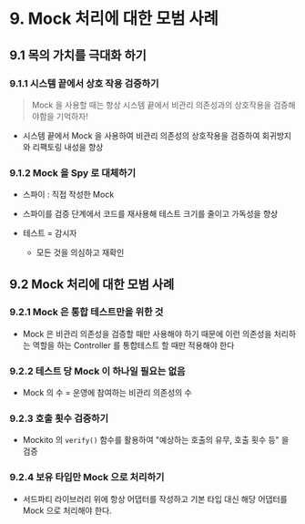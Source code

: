 # 9. Mock 처리에 대한 모범 사례 

## 9.1 목의 가치를 극대화 하기 

### 9.1.1 시스템 끝에서 상호 작용 검증하기 
> Mock 을 사용할 때는 항상 시스템 끝에서 비관리 의존성과의 상호작용을 검증해야함을 기억하자! 

- 시스템 끝에서 Mock 을 사용하여 비관리 의존성의 상호작용을 검증하여 회귀방지와 리팩토링 내성을 향상 

### 9.1.2 Mock 을 Spy 로 대체하기
- 스파이 : 직접 작성한 Mock 
- 스파이를 검증 단계에서 코드를 재사용해 테스트 크기를 줄이고 가독성을 향상

- 테스트 = 감시자 
  - 모든 것을 의심하고 재확인


## 9.2 Mock 처리에 대한 모범 사례 

### 9.2.1 Mock 은 통합 테스트만을 위한 것 
- Mock 은 비관리 의존성을 검증할 때만 사용해야 하기 때문에 이런 의존성을 처리하는 역할을 하는 Controller 를 통합테스트 할 때만 적용해야 한다

### 9.2.2 테스트 당 Mock 이 하나일 필요는 없음 
- Mock 의 수 = 운영에 참여하는 비관리 의존성의 수 

### 9.2.3 호출 횟수 검증하기 
- Mockito 의 `verify()` 함수를 활용하여 "예상하는 호출의 유무, 호출 횟수 등" 을 검증

### 9.2.4 보유 타입만 Mock 으로 처리하기 
- 서드파티 라이브러리 위에 항상 어댑터를 작성하고 기본 타입 대신 해당 어댑터를 Mock 으로 처리해야 한다.